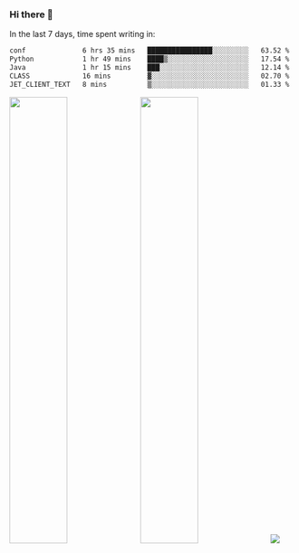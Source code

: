 ### Hi there 👋

In the last 7 days, time spent writing in:

<!--START_SECTION:waka-->

```txt
conf              6 hrs 35 mins   ████████████████░░░░░░░░░   63.52 %
Python            1 hr 49 mins    ████▒░░░░░░░░░░░░░░░░░░░░   17.54 %
Java              1 hr 15 mins    ███░░░░░░░░░░░░░░░░░░░░░░   12.14 %
CLASS             16 mins         ▓░░░░░░░░░░░░░░░░░░░░░░░░   02.70 %
JET_CLIENT_TEXT   8 mins          ▒░░░░░░░░░░░░░░░░░░░░░░░░   01.33 %
```

<!--END_SECTION:waka-->

<img src="https://wakatime.com/share/@jimtje/5d0c92de-08f8-4a72-8f2f-6a9693d1e318.svg" width=45% height=45%> <img src="https://wakatime.com/share/@jimtje/501498ae-bda5-4da7-a89d-b40bcdd5556d.svg" width=45% height=45%>
![](https://hit.yhype.me/github/profile?user_id=43537315)
